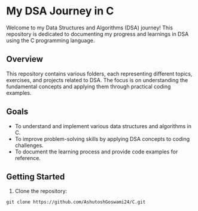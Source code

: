 # My DSA Journey in C

Welcome to my Data Structures and Algorithms (DSA) journey! This repository is dedicated to documenting my progress and learnings in DSA using the C programming language.

## Overview

This repository contains various folders, each representing different topics, exercises, and projects related to DSA. The focus is on understanding the fundamental concepts and applying them through practical coding examples.
<!--
## Repository Structure

- **Day1**: Introduction to basic data structures like arrays, linked lists, and stacks.
- **Day2**: Implementation and exploration of queues, trees, and graphs.
- ... (more folders will be added as I progress)
-->
## Goals

- To understand and implement various data structures and algorithms in C.
- To improve problem-solving skills by applying DSA concepts to coding challenges.
- To document the learning process and provide code examples for reference.

## Getting Started

1. Clone the repository:

```
git clone https://github.com/AshutoshGoswami24/C.git
```
